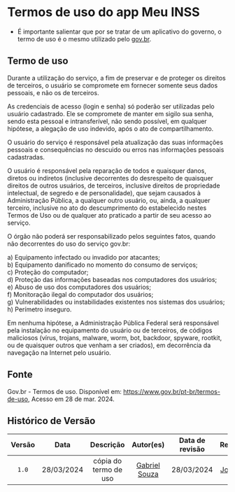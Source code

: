 # Termos de uso do app Meu INSS
* É importante salientar que por se tratar de um aplicativo do governo, o termo de uso é o mesmo utilizado pelo [gov.br](https://www.gov.br/pt-br).

## Termo de uso

Durante a utilização do serviço, a fim de preservar e de proteger os direitos de terceiros, o usuário se compromete em fornecer somente seus dados pessoais, e não os de terceiros.

As credenciais de acesso (login e senha) só poderão ser utilizadas pelo usuário cadastrado. Ele se compromete de manter em sigilo sua senha, sendo esta pessoal e intransferível, não sendo possível, em qualquer hipótese,
a alegação de uso indevido, após o ato de compartilhamento.

O usuário do serviço é responsável pela atualização das suas informações pessoais e consequências no descuido ou erros nas informações pessoais cadastradas.

O usuário é responsável pela reparação de todos e quaisquer danos, diretos ou indiretos (inclusive decorrentes do desrespeito de quaisquer direitos de outros usuários, de terceiros, inclusive direitos de propriedade
intelectual, de segredo e de personalidade), que sejam causados à Administração Pública, a qualquer outro usuário, ou, ainda, a qualquer terceiro, inclusive no ato do descumprimento do estabelecido nestes Termos de Uso ou
de qualquer ato praticado a partir de seu acesso ao serviço.

O órgão não poderá ser responsabilizado pelos seguintes fatos, quando não decorrentes do uso do serviço gov.br:

a) Equipamento infectado ou invadido por atacantes; <br>
b) Equipamento danificado no momento do consumo de serviços; <br>
c) Proteção do computador; <br>
d) Proteção das informações baseadas nos computadores dos usuários; <br>
e) Abuso de uso dos computadores dos usuários; <br>
f) Monitoração ilegal do computador dos usuários; <br>
g) Vulnerabilidades ou instabilidades existentes nos sistemas dos usuários; <br>
h) Perímetro inseguro. <br>

Em nenhuma hipótese, a Administração Pública Federal será responsável pela instalação no equipamento do usuário ou de terceiros, de códigos maliciosos (vírus, trojans, malware, worm, bot, backdoor, spyware, rootkit, ou
de quaisquer outros que venham a ser criados), em decorrência da navegação na Internet pelo usuário.

## Fonte
Gov.br - Termos de uso. Disponível em: https://www.gov.br/pt-br/termos-de-uso, Acesso em 28 de mar. 2024.

## Histórico de Versão
| Versão | Data | Descrição | Autor(es) | Data de revisão | Revisor(es) |
| :-: | :-: | :-: | :-: | :-: | :-: |
| `1.0` | 28/03/2024  | cópia do termo de uso | [Gabriel Souza](https://github.com/GabrielMS00) | 28/03/2024 | [José Souza](https://github.com/JoseFilipi) |

